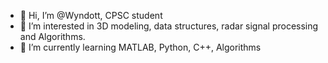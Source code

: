 - 👋 Hi, I’m @Wyndott, CPSC student
- 👀 I’m interested in 3D modeling, data structures, radar signal processing and Algorithms.  
- 🌱 I’m currently learning MATLAB, Python, C++, Algorithms


<!---
Wyndott/Wyndott is a ✨ special ✨ repository because its `README.md` (this file) appears on your GitHub profile.
You can click the Preview link to take a look at your changes.
--->
